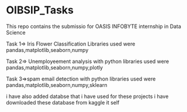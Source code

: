 # OIBSIP_Tasks
This repo contains the submissio for OASIS INFOBYTE  internship in  Data Science

Task 1=> Iris Flower Classification
Libraries used were 
pandas,matplotlib,seaborn,numpy



Task 2=> Unemployeement analysis with python
libraries used were
pandas,matplotlib,seaborn,numpy,plotly



Task 3=>spam email detection  with python
libraries used were
pandas,matplotlib,seaborn,numpy,sklearn


i have also added databse that i have used for these projects
i have downloaded these database from kaggle it self 
